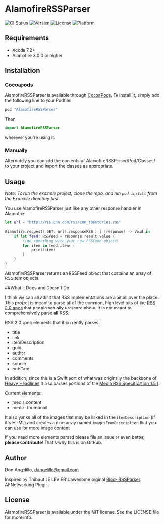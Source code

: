# AlamofireRSSParser

[![CI Status](http://img.shields.io/travis/AdeptusAstartes/AlamofireRSSParser.svg?style=flat)](https://travis-ci.org/AdeptusAstartes/AlamofireRSSParser)
[![Version](https://img.shields.io/cocoapods/v/AlamofireRSSParser.svg?style=flat)](http://cocoapods.org/pods/AlamofireRSSParser)
[![License](https://img.shields.io/cocoapods/l/AlamofireRSSParser.svg?style=flat)](http://cocoapods.org/pods/AlamofireRSSParser)
[![Platform](https://img.shields.io/cocoapods/p/AlamofireRSSParser.svg?style=flat)](http://cocoapods.org/pods/AlamofireRSSParser)

## Requirements
- Xcode 7.2+
- Alamofire 3.0.0 or higher

## Installation

### Cocoapods
AlamofireRSSParser is available through [CocoaPods](http://cocoapods.org). To install
it, simply add the following line to your Podfile:

```ruby
pod "AlamofireRSSParser"
```

Then 

```swift
import AlamofireRSSParser
``` 
 wherever you're using it.
 

### Manually
Alternately you can add the contents of AlamofireRSSParser/Pod/Classes/ to your project and import the classes as appropriate.

## Usage

_Note: To run the example project, clone the repo, and run `pod install` from the Example directory first._

You use AlamofireRSSParser just like any other response handler in Alamofire:

```swift
let url = "http://rss.cnn.com/rss/cnn_topstories.rss"
    
Alamofire.request(.GET, url).responseRSS() { (response) -> Void in
    if let feed: RSSFeed = response.result.value {
        //do something with your new RSSFeed object!
        for item in feed.items {
            print(item)
        }
    }
}
```

AlamofireRSSParser returns an RSSFeed object that contains an array of RSSItem objects.

##What It Does and Doesn't Do

I think we can all admit that RSS implementations are a bit all over the place.  This project is meant to parse all of the common, high level bits of the [RSS 2.0 spec](http://cyber.law.harvard.edu/rss/rss.html) that people actually use/care about.  It is not meant to comprehensively parse **all** RSS.

RSS 2.0 spec elements that it currently parses:

- title
- link
- itemDescription
- guid
- author
- comments
- source
- pubDate

In addition, since this is a Swift port of what was originally the backbone of [Heavy Headlines](https://itunes.apple.com/us/app/heavy-headlines-metal-news/id623879550?mt=8) it also parses portions of the [Media RSS Specification 1.5.1](http://www.rssboard.org/media-rss).  

Current elements:

- media:content
- media: thumbnail

It also yanks all of the images that may be linked in the `itemDescription` (if it's HTML) and creates a nice array named `imagesFromDescription` that you can use for more image content.


If you need more elements parsed please file an issue or even better, **please contribute**!  That's why this is on GitHub.


## Author

Don Angelillo, dangelillo@gmail.com

Inspired by Thibaut LE LEVIER's awesome orginal [Block RSSParser](https://github.com/tibo/BlockRSSParser) AFNetworking Plugin.

## License

AlamofireRSSParser is available under the MIT license. See the LICENSE file for more info.
